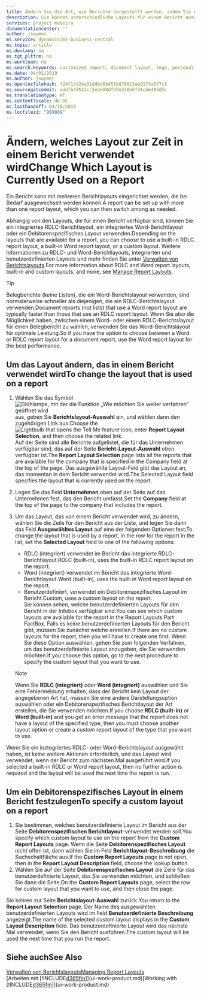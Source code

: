 ```yaml
---
title: Ändern Sie die Art, wie Berichte dargestellt werden, indem Sie ein anderes Layout auswählen| Microsoft Docs
description: Sie können unterschiedliche Layouts für einen Bericht auswählen und zwischen Layouts wechseln, um das Aussehen des Berichts zu ändern.
services: project-madeira
documentationcenter: ''
author: jswymer
ms.service: dynamics365-business-central
ms.topic: article
ms.devlang: na
ms.tgt_pltfrm: na
ms.workload: na
ms.search.keywords: customized report, document layout, logo, personalize
ms.date: 04/01/2019
ms.author: jswymer
ms.openlocfilehash: f24f1cd24a31ddbd0b455b876821ae0173a677c3
ms.sourcegitcommit: addfb47612cc2e4e98dfd7e338b6f41cde405d5c
ms.translationtype: HT
ms.contentlocale: de-DE
ms.lasthandoff: 04/16/2019
ms.locfileid: "969809"
---
```

# <a name="change-which-layout-is-currently-used-on-a-report"></a><span data-ttu-id="b26a6-103">Ändern, welches Layout zur Zeit in einem Bericht verwendet wird</span><span class="sxs-lookup"><span data-stu-id="b26a6-103">Change Which Layout is Currently Used on a Report</span></span>
<span data-ttu-id="b26a6-104">Ein Bericht kann mit mehreren Berichtlayouts eingerichtet werden, die bei Bedarf ausgewechselt werden können.</span><span class="sxs-lookup"><span data-stu-id="b26a6-104">A report can be set up with more than one report layout, which you can then switch among as needed.</span></span>

<span data-ttu-id="b26a6-105">Abhängig von den Layouts, die für einen Bericht verfügbar sind, können Sie ein integriertes RDLC-Berichtlayout, ein integriertes Word-Berichtlayout oder ein Debitorenspezifisches Layout verwenden.</span><span class="sxs-lookup"><span data-stu-id="b26a6-105">Depending on the layouts that are available for a report, you can choose to use a built-in RDLC report layout, a built-in Word report layout, or a custom layout.</span></span> <span data-ttu-id="b26a6-106">Weitere Informationen zu RDLC- und Word-Berichtlayouts, integrierten und benutzerdefinierten Layouts und mehr finden Sie unter [Verwalten von Berichtslayouts](ui-manage-report-layouts.md).</span><span class="sxs-lookup"><span data-stu-id="b26a6-106">For more information about RDLC and Word report layouts, built-in and custom layouts, and more, see [Manage Report Layouts](ui-manage-report-layouts.md).</span></span>

> [!TIP]  
> <span data-ttu-id="b26a6-107">Belegberichte (keine Listen), die ein Word-Berichtslayout verwenden, sind normalerweise schneller als diejenigen, die ein RDLC-Berichtslayout verwenden.</span><span class="sxs-lookup"><span data-stu-id="b26a6-107">Document reports (not lists) that use a Word report layout are typically faster than those that use an RDLC report layout.</span></span> <span data-ttu-id="b26a6-108">Wenn Sie also die Möglichkeit haben, zwischen einem Word- oder einem RDLC-Berichtslayout für einen Belegbericht zu wählen, verwenden Sie das Word-Berichtslayout für optimale Leistung.</span><span class="sxs-lookup"><span data-stu-id="b26a6-108">So if you have the option to choose between a Word or RDLC report layout for a document report, use the Word report layout for the best performance.</span></span>  

## <a name="to-change-the-layout-that-is-used-on-a-report"></a><span data-ttu-id="b26a6-109">Um das Layout ändern, das in einem Bericht verwendet wird</span><span class="sxs-lookup"><span data-stu-id="b26a6-109">To change the layout that is used on a report</span></span>
1. <span data-ttu-id="b26a6-110">Wählen Sie das Symbol ![Glühlampe, mit der die Funktion „Wie möchten Sie weiter verfahren“ geöffnet wird](media/ui-search/search_small.png "Wie möchten Sie weiter verfahren?") aus, geben Sie **Berichtslayout-Auswahl** ein, und wählen dann den zugehörigen Link aus.</span><span class="sxs-lookup"><span data-stu-id="b26a6-110">Choose the ![Lightbulb that opens the Tell Me feature](media/ui-search/search_small.png "Tell me what you want to do") icon, enter **Report Layout Selection**, and then choose the related link.</span></span>  
   <span data-ttu-id="b26a6-111">Auf der Seite sind alle Berichte aufgelistet, die für das Unternehmen verfügbar sind, das auf der Seite **Bericht-Layout-Auswahl** oben verfügbar ist.</span><span class="sxs-lookup"><span data-stu-id="b26a6-111">The **Report Layout Selection** page lists all the reports that are available for the company that is specified in the Company field at the top of the page.</span></span> <span data-ttu-id="b26a6-112">Das ausgewählte Layout-Feld gibt das Layout an, das momentan in dem Bericht verwendet wird.</span><span class="sxs-lookup"><span data-stu-id="b26a6-112">The Selected Layout field specifies the layout that is currently used on the report.</span></span>
2. <span data-ttu-id="b26a6-113">Legen Sie das Feld **Unternehmen** oben auf der Seite auf das Unternehmen fest, das den Bericht umfasst.</span><span class="sxs-lookup"><span data-stu-id="b26a6-113">Set the **Company** field at the top of the page to the company that includes the report.</span></span>
3. <span data-ttu-id="b26a6-114">Um das Layout, das von einem Bericht verwendet wird, zu ändern, wählen Sie die Zeile für den Bericht aus der Liste, und legen Sie dann das Feld **Ausgewähltes Layout** auf eine der folgenden Optionen fest:</span><span class="sxs-lookup"><span data-stu-id="b26a6-114">To change the layout that is used by a report, in the row for the report in the list, set the **Selected Layout** field to one of the following options:</span></span>
   * <span data-ttu-id="b26a6-115">RDLC (integriert) verwendet im Bericht das integrierte RDLC-Berichtlayout.</span><span class="sxs-lookup"><span data-stu-id="b26a6-115">RDLC (built-in), uses the built-in RDLC report layout on the report.</span></span>
   * <span data-ttu-id="b26a6-116">Word (integriert) verwendet im Bericht das integrierte Word-Berichtlayout.</span><span class="sxs-lookup"><span data-stu-id="b26a6-116">Word (built-in), uses the built-in Word report layout on the report.</span></span>
   * <span data-ttu-id="b26a6-117">Benutzerdefiniert, verwendet ein Debitorenspezifisches Layout im Bericht.</span><span class="sxs-lookup"><span data-stu-id="b26a6-117">Custom, uses a custom layout on the report.</span></span>  
     <span data-ttu-id="b26a6-118">Sie können sehen, welche benutzerdefinierten Layouts für den Bericht in der Infobox verfügbar sind.</span><span class="sxs-lookup"><span data-stu-id="b26a6-118">You can see which custom layouts are available for the report in the Report Layouts Part FactBox.</span></span> <span data-ttu-id="b26a6-119">Falls es keine benutzerdefinierten Layouts für den Bericht gibt, müssen Sie zunächst welche erstellen.</span><span class="sxs-lookup"><span data-stu-id="b26a6-119">If there are no custom layouts for the report, then you will have to create one first.</span></span> <span data-ttu-id="b26a6-120">Wenn Sie diese Option auswählen, gehen Sie zum folgenden Verfahren, um das benutzerdefinierte Layout anzugeben, die Sie verwenden möchten.</span><span class="sxs-lookup"><span data-stu-id="b26a6-120">If you choose this option, go to the next procedure to specify the custom layout that you want to use.</span></span>

    > [!NOTE]  
    >   <span data-ttu-id="b26a6-121">Wenn Sie **RDLC (integriert)** oder **Word (integriert)** auswählen und Sie eine Fehlermeldung erhalten, dass der Bericht kein Layout der angegebenen Art hat, müssen Sie eine andere Darstellungsoption auswählen oder ein Debitorenspezifisches Berichtlayout der Art erstellen, die Sie verwenden möchten.</span><span class="sxs-lookup"><span data-stu-id="b26a6-121">If you choose **RDLC (built-in)** or **Word (built-in)** and you get an error message that the report does not have a layout of the specified type, then you must choose another layout option or create a custom report layout of the type that you want to use.</span></span>

<span data-ttu-id="b26a6-122">Wenn Sie ein inztegriertes RDLC- oder Word-Berichtslayout ausgewählt haben, ist keine weitere Aktionen erforderlich, und das Layout wird verwendet, wenn der Bericht zum nächsten Mal ausgeführt wird.</span><span class="sxs-lookup"><span data-stu-id="b26a6-122">If you selected a built-in RDLC or Word report layout, then no further action is required and the layout will be used the next time the report is run.</span></span>

## <a name="to-specify-a-custom-layout-on-a-report"></a><span data-ttu-id="b26a6-123">Um ein Debitorenspezifisches Layout in einem Bericht festzulegen</span><span class="sxs-lookup"><span data-stu-id="b26a6-123">To specify a custom layout on a report</span></span>
1. <span data-ttu-id="b26a6-124">Sie bestimmen, welches benutzerdefinierte Layout im Bericht aus der Seite **Debitorenspezifischen Berichtlayout**-verwendet werden soll.</span><span class="sxs-lookup"><span data-stu-id="b26a6-124">You specify which custom layout to use on the report from the **Custom Report Layouts** page.</span></span> <span data-ttu-id="b26a6-125">Wenn die Seite **Debitorenspezifisches Layout** nicht offen ist, dann wählen Sie im Feld **Berichtlayout-Beschreibung** die Suchschaltfläche aus.</span><span class="sxs-lookup"><span data-stu-id="b26a6-125">If the **Custom Report Layouts** page is not open, then in the **Report Layout Description** field, choose the lookup button.</span></span>
2. <span data-ttu-id="b26a6-126">Wählen Sie auf der Seite **Debitorenspezifisches Layout** die Zeile für das benutzerdefinierte Layout, das Sie verwenden möchten, und schließen Sie dann die Seite.</span><span class="sxs-lookup"><span data-stu-id="b26a6-126">On the **Custom Report Layouts** page, select the row for custom layout that you want to use, and then close the page.</span></span>

<span data-ttu-id="b26a6-127">Sie kehren zur Seite **Berichtslayout-Auswahl** zurück.</span><span class="sxs-lookup"><span data-stu-id="b26a6-127">You return to the **Report Layout Selection** page.</span></span> <span data-ttu-id="b26a6-128">Der Name des ausgewählten benutzerdefinierten Layouts wird im Feld **Benutzerdefinierte Beschreibung** angezeigt.</span><span class="sxs-lookup"><span data-stu-id="b26a6-128">The name of the selected custom layout displays in the **Custom Layout Description** field.</span></span> <span data-ttu-id="b26a6-129">Das benutzerdefinierte Layout wird das nächste Mal verwendet, wenn Sie den Bericht ausführen.</span><span class="sxs-lookup"><span data-stu-id="b26a6-129">The custom layout will be used the next time that you run the report.</span></span>

## <a name="see-also"></a><span data-ttu-id="b26a6-130">Siehe auch</span><span class="sxs-lookup"><span data-stu-id="b26a6-130">See Also</span></span>
[<span data-ttu-id="b26a6-131">Verwalten von Berichtslayouts</span><span class="sxs-lookup"><span data-stu-id="b26a6-131">Managing Report Layouts</span></span>](ui-manage-report-layouts.md)  
<span data-ttu-id="b26a6-132">[Arbeiten mit [!INCLUDE[d365fin](includes/d365fin_md.md)]](ui-work-product.md)</span><span class="sxs-lookup"><span data-stu-id="b26a6-132">[Working with [!INCLUDE[d365fin](includes/d365fin_md.md)]](ui-work-product.md)</span></span>
